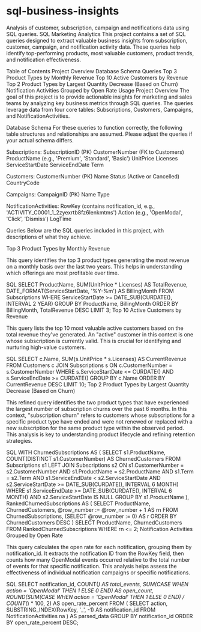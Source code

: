 # sql-business-insights
Analysis of customer, subscription, campaign and notifications data using SQL queries.
SQL Marketing Analytics
This project contains a set of SQL queries designed to extract valuable business insights from subscription, customer, campaign, and notification activity data. These queries help identify top-performing products, most valuable customers, product trends, and notification effectiveness.

Table of Contents
Project Overview
Database Schema
Queries
Top 3 Product Types by Monthly Revenue
Top 10 Active Customers by Revenue
Top 2 Product Types by Largest Quantity Decrease (Based on Churn)
Notification Activities Grouped by Open Rate
Usage
Project Overview
The goal of this project is to provide actionable insights for marketing and sales teams by analyzing key business metrics through SQL queries. The queries leverage data from four core tables: Subscriptions, Customers, Campaigns, and NotificationActivities.

Database Schema
For these queries to function correctly, the following table structures and relationships are assumed. Please adjust the queries if your actual schema differs.

Subscriptions:
SubscriptionID (PK)
CustomerNumber (FK to Customers)
ProductName (e.g., 'Premium', 'Standard', 'Basic')
UnitPrice
Licenses
ServiceStartDate
ServiceEndDate
Term

Customers:
CustomerNumber (PK)
Name
Status (Active or Cancelled)
CountryCode

Campaigns:
CampaignID (PK)
Name
Type

NotificationActivities:
RowKey (contains notification_id, e.g., 'ACTIVITY_C0001_1_2zyexrtb8fz6lenkmtms')
Action (e.g., 'OpenModal', 'Click', 'Dismiss')
LogTime


Queries
Below are the SQL queries included in this project, with descriptions of what they achieve.

Top 3 Product Types by Monthly Revenue

This query identifies the top 3 product types generating the most revenue on a monthly basis over the last two years. This helps in understanding which offerings are most profitable over time.

SQL
SELECT
    ProductName,
    SUM(UnitPrice * Licenses) AS TotalRevenue,
    DATE_FORMAT(ServiceStartDate, '%Y-%m') AS BillingMonth
FROM
    Subscriptions
WHERE
    ServiceStartDate >= DATE_SUB(CURDATE(), INTERVAL 2 YEAR)
GROUP BY
    ProductName,
    BillingMonth
ORDER BY
    BillingMonth,
    TotalRevenue DESC
LIMIT 3;
Top 10 Active Customers by Revenue

This query lists the top 10 most valuable active customers based on the total revenue they've generated. An "active" customer in this context is one whose subscription is currently valid. This is crucial for identifying and nurturing high-value customers.

SQL
SELECT
    c.Name,
    SUM(s.UnitPrice * s.Licenses) AS CurrentRevenue
FROM
    Customers c
JOIN
    Subscriptions s ON c.CustomerNumber = s.CustomerNumber
WHERE
    s.ServiceStartDate <= CURDATE() AND s.ServiceEndDate >= CURDATE()
GROUP BY
    c.Name
ORDER BY
    CurrentRevenue DESC
LIMIT 10;
Top 2 Product Types by Largest Quantity Decrease (Based on Churn)

This refined query identifies the two product types that have experienced the largest number of subscription churns over the past 6 months. In this context, "subscription churn" refers to customers whose subscriptions for a specific product type have ended and were not renewed or replaced with a new subscription for the same product type within the observed period. This analysis is key to understanding product lifecycle and refining retention strategies.

SQL
WITH ChurnedSubscriptions AS (
    SELECT
        s1.ProductName,
        COUNT(DISTINCT s1.CustomerNumber) AS ChurnedCustomers
    FROM
        Subscriptions s1
    LEFT JOIN
        Subscriptions s2 ON s1.CustomerNumber = s2.CustomerNumber
                            AND s1.ProductName = s2.ProductName
                            AND s1.Term = s2.Term
                            AND s1.ServiceEndDate < s2.ServiceStartDate
                            AND s2.ServiceStartDate >= DATE_SUB(CURDATE(), INTERVAL 6 MONTH)
    WHERE
        s1.ServiceEndDate >= DATE_SUB(CURDATE(), INTERVAL 6 MONTH)
        AND s2.ServiceStartDate IS NULL
    GROUP BY
        s1.ProductName
),
RankedChurnedSubscriptions AS (
    SELECT
        ProductName,
        ChurnedCustomers,
        @row_number := @row_number + 1 AS rn
    FROM
        ChurnedSubscriptions, (SELECT @row_number := 0) AS r
    ORDER BY
        ChurnedCustomers DESC
)
SELECT
    ProductName,
    ChurnedCustomers
FROM
    RankedChurnedSubscriptions
WHERE
    rn <= 2;
Notification Activities Grouped by Open Rate

This query calculates the open rate for each notification, grouping them by notification_id. It extracts the notification ID from the RowKey field, then counts how many OpenModal events occurred relative to the total number of events for that specific notification. This analysis helps assess the effectiveness of individual notification campaigns or specific notifications.

SQL
SELECT
    notification_id,
    COUNT(*) AS total_events,
    SUM(CASE WHEN action = 'OpenModal' THEN 1 ELSE 0 END) AS open_count,
    ROUND(SUM(CASE WHEN action = 'OpenModal' THEN 1 ELSE 0 END) / COUNT(*) * 100, 2) AS open_rate_percent
FROM (
    SELECT
        action,
        SUBSTRING_INDEX(RowKey, '_', -1) AS notification_id
    FROM NotificationActivities na
) AS parsed_data
GROUP BY notification_id
ORDER BY open_rate_percent DESC;
